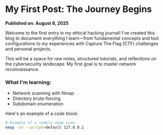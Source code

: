 # My First Post: The Journey Begins

**Published on: August 8, 2025**

Welcome to the first entry in my ethical hacking journal! I've created this blog to document everything I learn—from fundamental concepts and tool configurations to my experiences with Capture The Flag (CTF) challenges and personal projects.

This will be a space for raw notes, structured tutorials, and reflections on the cybersecurity landscape. My first goal is to master network reconnaissance.

### What I'm learning:
* Network scanning with Nmap
* Directory brute-forcing
* Subdomain enumeration

Here's an example of a code block:
```bash
# Example of a simple nmap scan
nmap -sV --script=default 127.0.0.1